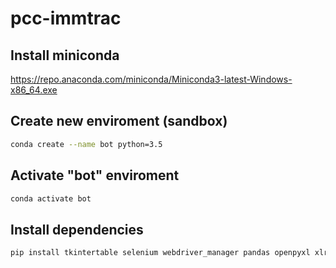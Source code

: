 # pcc-immtrac

## Install miniconda
https://repo.anaconda.com/miniconda/Miniconda3-latest-Windows-x86_64.exe

## Create new enviroment (sandbox)
```sh
conda create --name bot python=3.5
```

## Activate "bot" enviroment
```sh
conda activate bot
```
## Install dependencies
```sh
pip install tkintertable selenium webdriver_manager pandas openpyxl xlrd requests
```